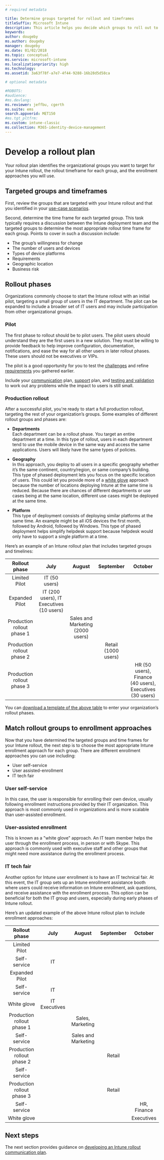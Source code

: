 ```yaml
---
# required metadata

title: Determine groups targeted for rollout and timeframes
titleSuffix: Microsoft Intune
description: This article helps you decide which groups to roll out to Microsoft Intune and timeframes for those deployments.
keywords:
author: dougeby
ms.author: dougeby
manager: dougeby
ms.date: 01/02/2018
ms.topic: conceptual
ms.service: microsoft-intune
ms.localizationpriority: high
ms.technology:
ms.assetid: 3a63f78f-a7e7-4f44-9288-16b28d5d58ca

# optional metadata

#ROBOTS:
#audience:
#ms.devlang:
ms.reviewer: jeffbu, cgerth
ms.suite: ems
search.appverid: MET150
#ms.tgt_pltfrm:
ms.custom: intune-classic
ms.collection: M365-identity-device-management
---
```


# Develop a rollout plan

Your rollout plan identifies the organizational groups you want to target for your Intune rollout, the rollout timeframe for each group, and the enrollment approaches you will use.

## Targeted groups and timeframes

First, review the groups that are targeted with your Intune rollout and that you identified in your [use-case scenarios](planning-guide-scenarios.md).

Second, determine the time frame for each targeted group. This task typically requires a discussion between the Intune deployment team and the targeted groups to determine the most appropriate rollout time frame for each group. Points to cover in such a discussion include:
* The group’s willingness for change
* The number of users and devices
* Types of device platforms
* Requirements
* Geographic location
* Business risk

## Rollout phases
Organizations commonly choose to start the Intune rollout with an initial pilot, targeting a small group of users in the IT department. The pilot can be expanded to include a broader set of IT users and may include participation from other organizational groups.

### Pilot
The first phase to rollout should be to pilot users. The pilot users should understand they are the first users in a new solution. They must be willing to provide feedback to help improve configuration, documentation, notifications, and ease the way for all other users in later rollout phases. These users should not be executives or VIPs.

The pilot is a good opportunity for you to test the [challenges](planning-guide-deployment-goals.md) and refine [requirements](planning-guide-requirements.md) you gathered earlier.

Include your [communication](planning-guide-communication-plan.md) plan, [support](planning-guide-support-plan.md) plan, and [testing and validation](planning-guide-test-validation.md) to work out any problems while the impact to users is still small.

### Production rollout
After a successful pilot, you're ready to start a full production rollout, targeting the rest of your organization’s groups. Some examples of different rollout groups and phases are:

- **Departments** <br/>Each department can be a rollout phase. You target an entire department at a time. In this type of rollout, users in each department tend to use the mobile device in the same way and access the same applications. Users will likely have the same types of policies.

- **Geography** <br/>In this approach, you deploy to all users in a specific geography whether it’s the same continent, country/region, or same company’s building. This type of phased deployment lets you focus on the specific location of users. This could let you provide more of a  [white glove](#user-assisted-enrollment) approach because the number of locations deploying Intune at the same time is reduced. Because there are chances of different departments or use cases being at the same location, different use cases might be deployed at the same time.

- **Platform** <br/>This type of deployment consists of deploying similar platforms at the same time. An example might be all iOS devices the first month, followed by Android, followed by Windows. This type of phased deployment helps simplify helpdesk support because helpdesk would only have to support a single platform at a time.

Here’s an example of an Intune rollout plan that includes targeted groups and timelines:

| **Rollout phase** | **July** | **August** | **September** | **October** |
|:---:|:---:|:---:|:---:|:---:|
| Limited Pilot | IT (50 users) |  |  |  |                                                         
| Expanded Pilot | IT (200 users), IT Executives (10 users) |  |  |  |                                                         
| Production rollout phase 1 |  | Sales and Marketing (2000 users) |  |  |
| Production rollout phase 2 |  |  | Retail (1000 users) |  |
| Production rollout phase 3 |  |  |  | HR (50 users), Finance (40 users), Executives (30 users) |

You can [download a template of the above table](https://gallery.technet.microsoft.com/Intune-deployment-planning-fae156c2?redir=0) to enter your organization’s rollout phases.
## Match rollout groups to enrollment approaches

Now that you have determined the targeted groups and time frames for your Intune rollout, the next step is to choose the most appropriate Intune enrollment approach for each group. There are different enrollment approaches you can use including:
* User self-service
* User assisted-enrollment
* IT tech fair

### User self-service

In this case, the user is responsible for enrolling their own device, usually following enrollment instructions provided by their IT organization. This approach is most commonly used in organizations and is more scalable than user-assisted enrollment.

### User-assisted enrollment

This is known as a "white glove" approach. An IT team member helps the user through the enrollment process, in person or with Skype. This approach is commonly used with executive staff and other groups that might need more assistance during the enrollment process.

### IT tech fair

Another option for Intune user enrollment is to have an IT technical fair. At this event, the IT group sets up an Intune enrollment assistance booth where users could receive information on Intune enrollment, ask questions, and receive assistance with the enrollment process. This option can be beneficial for both the IT group and users, especially during early phases of Intune rollout.

Here’s an updated example of the above Intune rollout plan to include enrollment approaches:

| **Rollout phase** | **July** | **August** | **September** | **October** |
|:---:|:---:|:---:|:---:|:---:|
| Limited Pilot |  |  |  |  |                                                         
| Self-service | IT |  |  |  |
| Expanded Pilot |  |  |  |  |                                                         
| Self-service | IT |  |  |  |
| White glove | IT Executives |  |  |  |
| Production rollout phase 1 |  | Sales, Marketing |  |  |
| Self-service |  | Sales and Marketing |  |  |
| Production rollout phase 2 |  |  | Retail |  |
| Self-service |  |  |  |  |
| Production rollout phase 3 |  |  | Retail |  |
| Self-service |  |  |  | HR, Finance |
| White glove |  |  |  | Executives |

## Next steps

The next section provides guidance on [developing an Intune rollout communication plan](planning-guide-communication-plan.md).
